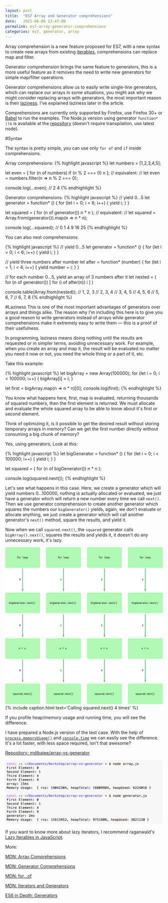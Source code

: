 ```yaml
---
layout: post
title:  "ES7 Array and Generator comprehensions"
date:   2015-06-06 13:47:00
permalink: es7-array-generator-comprehensions
categories: es7, generator, array
---
```


Array comprehension is a new feature proposed for ES7, with a new syntax
to create new arrays from existing [iterables](http://www.2ality.com/2015/02/es6-iteration.html),
comprehensions can replace map and filter.

Generator comprehension brings the same feature to generators, this is a more
useful feature as it removes the need to write new generators for simple map/filter operations.

Generator comprehensions allow us to easily write single-line generators, which can replace our arrays in some situations, you might ask why we might consider replacing arrays with generators, the most important reason is their [laziness](#laziness). I've explained laziness later in the article.

Comprehensions are currently only supported by Firefox, use Firefox 30+ or [Babel](https://babeljs.io/repl/) to run the examples. The Node.js version using generator `function* ()`s is available at the [repository](https://github.com/mdibaiee/array-vs-generator) (doesn't require transpilation, use latest node).

#Syntax

The syntax is pretty simple, you can use only `for of` and `if` inside comprehensions.

Array comprehensions:
{% highlight javascript %}
let numbers = [1,2,3,4,5];

let even = [ for (n of numbers) if (n % 2 === 0) n ];
// equivalent:
// let even = numbers.filter(n => n % 2 === 0);

console.log(...even); // 2 4
{% endhighlight %}

Generator comprehensions:
{% highlight javascript %}
// yield 0...5
let generator = function* () {
  for (let i = 0; i < 6; i++) {
    yield i;
  }
}

let squared = ( for (n of generator()) n * n );
// equivalent:
// let squared = Array.from(generator()).map(n => n * n);

console.log(...squared); // 0 1 4 9 16 25
{% endhighlight %}

You can also nest comprehensions:

{% highlight javascript %}
// yield 0...5
let generator = function* () {
  for (let i = 0; i < 6; i++) {
    yield i;
  }
}

// yield three numbers after number
let after = function* (number) {
  for (let i = 1; i < 4; i++) {
    yield number + i;
  }
}

// for each number 0...5, yield an array of 3 numbers after it
let nested = ( for (n of generator())
               [ for (i of after(n)) i ]
             )

console.table(Array.from(nested));
// 1, 2, 3
// 2, 3, 4
// 3, 4, 5
// 4, 5, 6
// 5, 6, 7
// 6, 7, 8
{% endhighlight %}

#Laziness
This is one of the most important advantages of generators over arrays and things alike.
The reason why I'm including this here is to give you a good reason to write generators instead of arrays
 while generator comprehensions make it extremely easy to write them — this is a proof of their usefulness.

In programming, laziness means doing nothing until the results are requested or in simpler terms, avoiding unnecessary work.
For example, when you create an array and map it, the result will be evaluated no matter you need it now or not, you need the whole thing or a part of it, etc.

Take this example:

{% highlight javascript %}
let bigArray = new Array(100000);
for (let i = 0; i < 100000; i++) {
  bigArray[i] = i;
}

let first = bigArray.map(n => n * n)[0];
console.log(first);
{% endhighlight %}

You know what happens here, first, map is evaluated, returning thousands of squared numbers, then
the first element is returned. We must allocate and evaluate the whole squared array to be able to know about it's first or second element.

Think of optimizing it, is it possible to get the desired result without storing
temporary arrays in memory? Can we get the first number directly without consuming a big chunk of memory?

Yes, using generators, Look at this:

{% highlight javascript %}
let bigGenerator = function* () {
  for (let i = 0; i < 100000; i++) {
    yield i;
  }
}

let squared = ( for (n of bigGenerator()) n * n );

console.log(squared.next());
{% endhighlight %}

Let's see what happens in this case.
Here, we create a generator which will yield numbers 0...100000, nothing is actually allocated or evaluated, we just have a generator which will return a new number every time we call `next()`.
Then we use generator comprehension to create another generator which squares the numbers our `bigGenerator()` yields, again, we don't evaluate or allocate anything, we just create a generator which will call another generator's `next()` method, square the results, and yield it.

Now when we call `squared.next()`, the `squared` generator calls `bigArray().next()`, squares the results and yields it, it doesn't do any unnecessary work, it's lazy.

[
  ![Generator diagram](/img/generator-diagram.png)
](/img/generator-diagram.png)
{% include caption.html text='Calling squared.next() 4 times' %}

If you profile heap/memory usage and running time, you will see the difference.

I have prepared a Node.js version of the test case. With the help of [`process.memoryUsage()`](https://nodejs.org/api/process.html#process_process_memoryusage) and [`console.time`](https://developer.mozilla.org/en-US/docs/Web/API/Console/time) we can easily see the difference.
It's a lot faster, with less space required, isn't that awesome?

[Repository: mdibaiee/array-vs-generator](https://github.com/mdibaiee/array-vs-generator)

![Array vs Generator performance](/img/array-vs-generator.png)

If you want to know more about lazy iterators, I recommend raganwald's [Lazy Iterables in JavaScript](http://raganwald.com/2015/02/17/lazy-iteratables-in-javascript.html).

More:

[MDN: Array Comprehensions](https://developer.mozilla.org/en-US/docs/Web/JavaScript/Reference/Operators/Array_comprehensions)

[MDN: Generator Comprehensions](https://developer.mozilla.org/en-US/docs/Web/JavaScript/Reference/Operators/Generator_comprehensions)

[MDN: for...of](https://developer.mozilla.org/en-US/docs/Web/JavaScript/Reference/Statements/for...of)

[MDN: Iterators and Generators](https://developer.mozilla.org/en-US/docs/Web/JavaScript/Guide/Iterators_and_Generators?redirectlocale=en-US&redirectslug=JavaScript%2FGuide%2FIterators_and_Generators)

[ES6 in Depth: Generators](https://hacks.mozilla.org/2015/05/es6-in-depth-generators/?utm_source=javascriptweekly&utm_medium=email)
